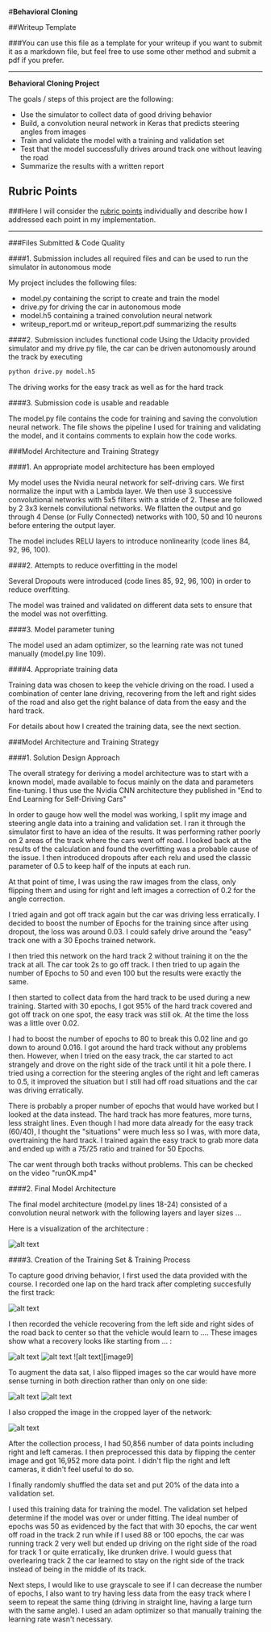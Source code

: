 #**Behavioral Cloning** 

##Writeup Template

###You can use this file as a template for your writeup if you want to submit it as a markdown file, but feel free to use some other method and submit a pdf if you prefer.

---

**Behavioral Cloning Project**

The goals / steps of this project are the following:
* Use the simulator to collect data of good driving behavior
* Build, a convolution neural network in Keras that predicts steering angles from images
* Train and validate the model with a training and validation set
* Test that the model successfully drives around track one without leaving the road
* Summarize the results with a written report


[//]: # (Image References)

[image1]: ./examples/NetworkUsed.PNG "Model Visualization"
[image2]: ./examples/right_2017_04_04_14_32_52_687.jpg "Hard track"
[image3]: ./examples/before.jpg "Recovery Image"
[image4]: ./examples/middle.jpg "Recovery Image"
[image8]: ./examples/end.jpg "Recovery Image"
[image5]: ./examples/cropped.jpg "Cropped image"
[image6]: ./examples/tobeflipped.jpg "Normal Image"
[image7]: ./examples/flipped.jpg "Flipped Image"


## Rubric Points
###Here I will consider the [rubric points](https://review.udacity.com/#!/rubrics/432/view) individually and describe how I addressed each point in my implementation.  

---
###Files Submitted & Code Quality

####1. Submission includes all required files and can be used to run the simulator in autonomous mode

My project includes the following files:
* model.py containing the script to create and train the model
* drive.py for driving the car in autonomous mode
* model.h5 containing a trained convolution neural network 
* writeup_report.md or writeup_report.pdf summarizing the results

####2. Submission includes functional code
Using the Udacity provided simulator and my drive.py file, the car can be driven autonomously around the track by executing 
```sh
python drive.py model.h5
```
The driving works for the easy track as well as for the hard track

####3. Submission code is usable and readable

The model.py file contains the code for training and saving the convolution neural network. The file shows the pipeline I used for training and validating the model, and it contains comments to explain how the code works.

###Model Architecture and Training Strategy

####1. An appropriate model architecture has been employed

My model uses the Nvidia neural network for self-driving cars. We first normalize the input with a Lambda layer. We then use 3 successive convolutional networks with 5x5 filters with a stride of 2. These are followed by 2 3x3 kernels convilutional networks. We fllatten the output and go through 4 Dense (or Fully Connected) networks with 100, 50 and 10 neurons before entering the output layer.

The model includes RELU layers to introduce nonlinearity (code lines 84, 92, 96, 100). 

####2. Attempts to reduce overfitting in the model

Several Dropouts were introduced (code lines 85, 92, 96, 100) in order to reduce overfitting. 

The model was trained and validated on different data sets to ensure that the model was not overfitting.

####3. Model parameter tuning

The model used an adam optimizer, so the learning rate was not tuned manually (model.py line 109).

####4. Appropriate training data

Training data was chosen to keep the vehicle driving on the road. I used a combination of center lane driving, recovering from the left and right sides of the road and also get the right balance of data from the easy and the hard track.

For details about how I created the training data, see the next section. 

###Model Architecture and Training Strategy

####1. Solution Design Approach

The overall strategy for deriving a model architecture was to start with a known model, made available to focus mainly on the data and parameters fine-tuning. I thus use the Nvidia CNN architecture they published in "End to End Learning for Self-Driving Cars"

In order to gauge how well the model was working, I split my image and steering angle data into a training and validation set. I ran it through the simulator first to have an idea of the results. It was performing rather poorly on 2 areas of the track where the cars went off road. I looked back at the results of the calculation and found the overfitting was a probable cause of the issue. I then introduced dropouts after each relu and used the classic parameter of 0.5 to keep half of the inputs at each run.

At that point of time, I was using the raw images from the class, only flipping them and using for right and left images a correction of 0.2 for the angle correction.

I tried again and got off track again but the car was driving less erratically. I decided to boost the number of Epochs for the training since after using dropout, the loss was around 0.03. I could safely drive around the "easy" track one with a 30 Epochs trained network.

I then tried this network on the hard track 2 without training it on the the track at all. The car took 2s to go off track. I then tried to up again the number of Epochs to 50 and even 100 but the results were exactly the same.

I then started to collect data from the hard track to be used during a new training. Started with 30 epochs, I got 95% of the hard track covered and got off track on one spot, the easy track was still ok. At the time the loss was a little over 0.02.

I had to boost the number of epochs to 80 to break this 0.02 line and go down to around 0.016. I got around the hard track without any problems then. However, when I tried on the easy track, the car started to act strangely and drove on the right side of the track until it hit a pole there. I tried using a correction for the steering angles of the right and left cameras to 0.5, it improved the situation but I still had off road situations and the car was driving erratically.

There is probably a proper number of epochs that would have worked but I looked at the data instead. The hard track has more features, more turns, less straight lines. Even though I had more data already for the easy track (60/40), I thought the "situations" were much less so I was, with more data, overtraining the hard track. I trained again the easy track to grab more data and ended up with a 75/25 ratio and trained for 50 Epochs.

The car went through both tracks without problems. This can be checked on the video "runOK.mp4"

####2. Final Model Architecture

The final model architecture (model.py lines 18-24) consisted of a convolution neural network with the following layers and layer sizes ...

Here is a visualization of the architecture :

![alt text][image1]

####3. Creation of the Training Set & Training Process

To capture good driving behavior, I first used the data provided with the course. I recorded one lap on the hard track after completing succesfully the first track:

![alt text][image2]

I then recorded the vehicle recovering from the left side and right sides of the road back to center so that the vehicle would learn to .... These images show what a recovery looks like starting from ... :

![alt text][image3]
![alt text][image4]
![alt text][image9]



To augment the data sat, I also flipped images so the car would have more sense turning in both direction rather than only on one side:

![alt text][image6]
![alt text][image7]

I also cropped the image in the cropped layer of the network:

![alt text][image5]

After the collection process, I had 50,856 number of data points including right and left cameras. I then preprocessed this data by flipping the center image and got 16,952 more data point. I didn't flip the right and left cameras, it didn't feel useful to do so.


I finally randomly shuffled the data set and put 20% of the data into a validation set. 

I used this training data for training the model. The validation set helped determine if the model was over or under fitting. The ideal number of epochs was 50 as evidenced by the fact that with 30 epochs, the car went off road in the track 2 run while if I used 88 or 100 epochs, the car was running track 2 very well but ended up driving on the right side of the road for track 1 or quite erratically, like drunken drive. I would guess that overlearing track 2 the car learned to stay on the right side of the track instead of being in the middle of its track.

Next steps, I would like to use grayscale to see if I can decrease the number of epochs, I also want to try having less data from the easy track where I seem to repeat the same thing (driving in straight line, having a large turn with the same angle).
I used an adam optimizer so that manually training the learning rate wasn't necessary.
